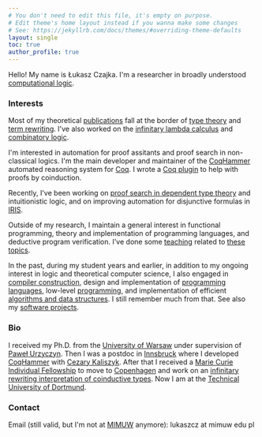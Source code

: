 ```yaml
---
# You don't need to edit this file, it's empty on purpose.
# Edit theme's home layout instead if you wanna make some changes
# See: https://jekyllrb.com/docs/themes/#overriding-theme-defaults
layout: single
toc: true
author_profile: true
---
```


Hello! My name is Łukasz Czajka. I'm a researcher in broadly
understood
[computational logic](https://en.wikipedia.org/wiki/Logic_in_computer_science).

### Interests

Most of my theoretical [publications](/papers/) fall at the border of
[type theory](https://plato.stanford.edu/entries/type-theory/) and
[term rewriting](https://en.wikipedia.org/wiki/Rewriting). I've also
worked on the
[infinitary lambda calculus](https://lmcs.episciences.org/6194) and
[combinatory logic](https://drops.dagstuhl.de/opus/volltexte/2017/7736/).

I'm interested in automation for proof assitants and proof search in
non-classical logics. I'm the main developer and maintainer of the
[CoqHammer](https://coqhammer.github.io) automated reasoning system
for [Coq](https://coq.inria.fr). I wrote a
[Coq plugin](https://github.com/lukaszcz/coinduction) to help with
proofs by coinduction.

Recently, I've been working on
[proof search in dependent type theory](/papers/sauto.pdf) and
intuitionistic logic, and on improving automation for disjunctive
formulas in [IRIS](https://iris-project.org).

Outside of my research, I maintain a general interest in functional
programming, theory and implementation of programming languages, and
deductive program verification. I've done some [teaching](/teaching/)
related to
[these](https://ls14-www.cs.tu-dortmund.de/cms/de/Lehre/Lehrveranstaltungen/2019WS/POPL/index.html)
[topics](https://ls14-www.cs.tu-dortmund.de/cms/de/Lehre/Lehrveranstaltungen/2020SS/ATLSE/index.html).

In the past, during my student years and earlier, in addition to my
ongoing interest in logic and theoretical computer science, I also engaged
in [compiler construction](https://github.com/lukaszcz/javalette#readme),
design and implementation of
[programming](https://github.com/lukaszcz/hcpl#readme)
[languages](https://github.com/lukaszcz/mcp#readme), low-level
[programming](https://github.com/lukaszcz/asm32#readme), and
implementation of efficient
[algorithms and data structures](https://pascaladt.github.io). I still
remember much from that. See also my
[software projects](/software/).

### Bio

I received my Ph.D. from the [University of Warsaw](http://www.mimuw.edu.pl) under
supervision of [Paweł Urzyczyn](http://www.mimuw.edu.pl/~urzy/). Then I was a postdoc in [Innsbruck](http://cl-informatik.uibk.ac.at/) where I
developed [CoqHammer](https://coqhammer.github.io) with
[Cezary Kaliszyk](http://cl-informatik.uibk.ac.at/cek/).
After that I received a [Marie Curie Individual Fellowship](https://ec.europa.eu/research/mariecurieactions/actions/postdoctoral-fellowships) to move to
[Copenhagen](https://di.ku.dk/) and work on an [infinitary rewriting
interpretation of coinductive types](https://lmcs.episciences.org/6097). Now
I am at the [Technical University of
Dortmund](https://ls14-www.cs.tu-dortmund.de).

### Contact

Email (still valid, but I'm not at [MIMUW](http://www.mimuw.edu.pl)
anymore): lukaszcz at mimuw edu pl
